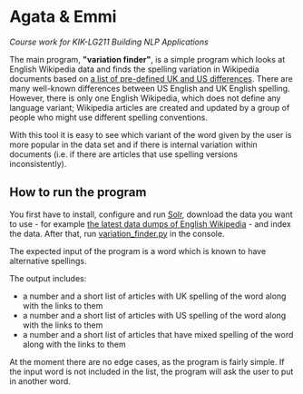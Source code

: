 # Agata & Emmi
*Course work for KIK-LG211 Building NLP Applications*

The main program, **"variation finder"**, is a simple program which looks at English Wikipedia data and finds the spelling variation in Wikipedia documents based on [a list of pre-defined UK and US differences](https://github.com/emlala/emmiagata/blob/master/python_programs/wordlist.csv).
There are many well-known differences between US English and UK English spelling. However, there is only one English Wikipedia, which does not define any language variant; Wikipedia articles are created and updated by a group of people who might use different spelling conventions. 

With this tool it is easy to see which variant of the word given by the user is more popular in the data set and if there is internal variation within documents (i.e. if there are articles that use spelling versions inconsistently).

## How to run the program
You first have to install, configure and run [Solr](http://www.apache.org/dyn/closer.lua/lucene/solr/7.1.0), download the data you want to use - for example [the latest data dumps of English Wikipedia](https://dumps.wikimedia.org/enwiki/latest/) - and index the data. 
After that, run [variation_finder.py](https://github.com/emlala/emmiagata/blob/master/python_programs/variation_finder.py) in the console.

The expected input of the program is a word which is known to have alternative spellings. 

The output includes:
* a number and a short list of articles with UK spelling of the word along with the links to them
* a number and a short list of articles with US spelling of the word along with the links to them
* a number and a short list of articles that have mixed spelling of the word along with the links to them

At the moment there are no edge cases, as the program is fairly simple. If the input word is not included in the list, the program will ask the user to put in another word.
